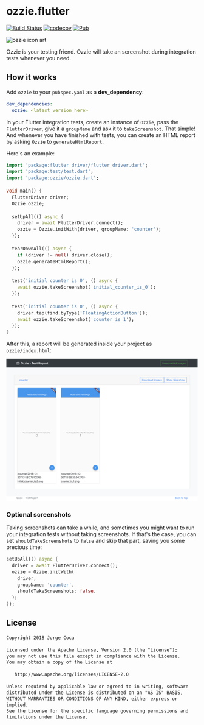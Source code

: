 # ozzie.flutter

[![Build Status](https://travis-ci.com/jorgecoca/ozzie.flutter.svg?branch=master)](https://travis-ci.com/jorgecoca/ozzie.flutter)
[![codecov](https://codecov.io/gh/jorgecoca/ozzie.flutter/branch/master/graph/badge.svg)](https://codecov.io/gh/jorgecoca/ozzie.flutter)
[![Pub](https://img.shields.io/pub/v/ozzie.svg)](https://pub.dartlang.org/packages/ozzie)

![ozzie icon art](./art/ozzie.png)

Ozzie is your testing friend. Ozzie will take an screenshot during integration tests whenever you need.

## How it works

Add `ozzie` to your `pubspec.yaml` as a **dev_dependency**:

```yaml
dev_dependencies:
  ozzie: <latest_version_here>
```

In your Flutter integration tests, create an instance of `Ozzie`, pass the `FlutterDriver`, give it a `groupName` and ask it to `takeScreenshot`. That simple! And whenever you have finished with tests, you can create an HTML report by asking `Ozzie` to `generateHtmlReport`.

Here's an example:

```dart
import 'package:flutter_driver/flutter_driver.dart';
import 'package:test/test.dart';
import 'package:ozzie/ozzie.dart';

void main() {
  FlutterDriver driver;
  Ozzie ozzie;

  setUpAll(() async {
    driver = await FlutterDriver.connect();
    ozzie = Ozzie.initWith(driver, groupName: 'counter');
  });

  tearDownAll(() async {
    if (driver != null) driver.close();
    ozzie.generateHtmlReport();
  });

  test('initial counter is 0', () async {
    await ozzie.takeScreenshot('initial_counter_is_0');
  });

  test('initial counter is 0', () async {
    driver.tap(find.byType('FloatingActionButton'));
    await ozzie.takeScreenshot('counter_is_1');
  });
}
```

After this, a report will be generated inside your project as `ozzie/index.html`:

![report example](./art/report.png)

### Optional screenshots

Taking screenshots can take a while, and sometimes you might want to run your integration tests without taking screenshots. If that's the case, you can set `shouldTakeScreenshots` to `false` and skip that part, saving you some precious time:

```dart
setUpAll(() async {
  driver = await FlutterDriver.connect();
  ozzie = Ozzie.initWith(
    driver,
    groupName: 'counter',
    shouldTakeScreenshots: false,
  );
});
```

## License

```
Copyright 2018 Jorge Coca

Licensed under the Apache License, Version 2.0 (the "License");
you may not use this file except in compliance with the License.
You may obtain a copy of the License at

   http://www.apache.org/licenses/LICENSE-2.0

Unless required by applicable law or agreed to in writing, software
distributed under the License is distributed on an "AS IS" BASIS,
WITHOUT WARRANTIES OR CONDITIONS OF ANY KIND, either express or implied.
See the License for the specific language governing permissions and
limitations under the License.
```
